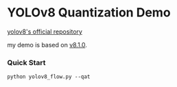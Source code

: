 # YOLOv8 Quantization Demo

[yolov8's official repository](https://github.com/ultralytics/ultralytics)

my demo is based on [v8.1.0](https://github.com/ultralytics/ultralytics/releases/tag/v8.1.0).

### Quick Start
```shell
python yolov8_flow.py --qat
```